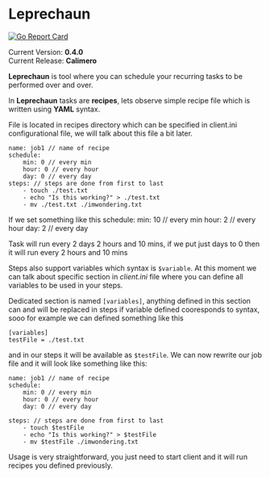 # Leprechaun

[![Go Report Card](https://goreportcard.com/badge/github.com/Kilgaloon/Leprechaun)](https://goreportcard.com/report/github.com/Kilgaloon/Leprechaun)

Current Version: **0.4.0** <br />
Current Release: **Calimero**

**Leprechaun** is tool where you can schedule your recurring tasks to be performed over and over. 

In **Leprechaun** tasks are **recipes**, lets observe simple recipe file which is written using **YAML** syntax.

File is located in recipes directory which can be specified in client.ini configurational file, we will talk about this file a bit later.

    name: job1 // name of recipe
    schedule:
        min: 0 // every min
        hour: 0 // every hour
        day: 0 // every day
    steps: // steps are done from first to last
    	- touch ./test.txt
    	- echo "Is this working?" > ./test.txt
    	- mv ./test.txt ./imwondering.txt


If we set something like this
    schedule:
        min: 10 // every min
        hour: 2 // every hour
        day: 2 // every day

Task will run every 2 days 2 hours and 10 mins, if we put just days to 0 then it will run every 2 hours and 10 mins

Steps also support variables which syntax is `$variable`. At this moment we can talk about specific section in *client.ini* file where you can define all variables to be used in your steps.

Dedicated section is named `[variables]`, anything defined in this section can and will be replaced in steps if variable defined cooresponds to syntax, sooo for example we can defined something like this

    [variables]
    testFile = ./test.txt
   
   and in our steps it will be available as `$testFile`. We can now rewrite our job file and it will look like something like this:

    name: job1 // name of recipe
    schedule:
        min: 0 // every min
        hour: 0 // every hour
        day: 0 // every day
        
    steps: // steps are done from first to last
	    - touch $testFile
        - echo "Is this working?" > $testFile
        - mv $testFile ./imwondering.txt
   
Usage is very straightforward, you just need to start client and it will run recipes you defined previously.
